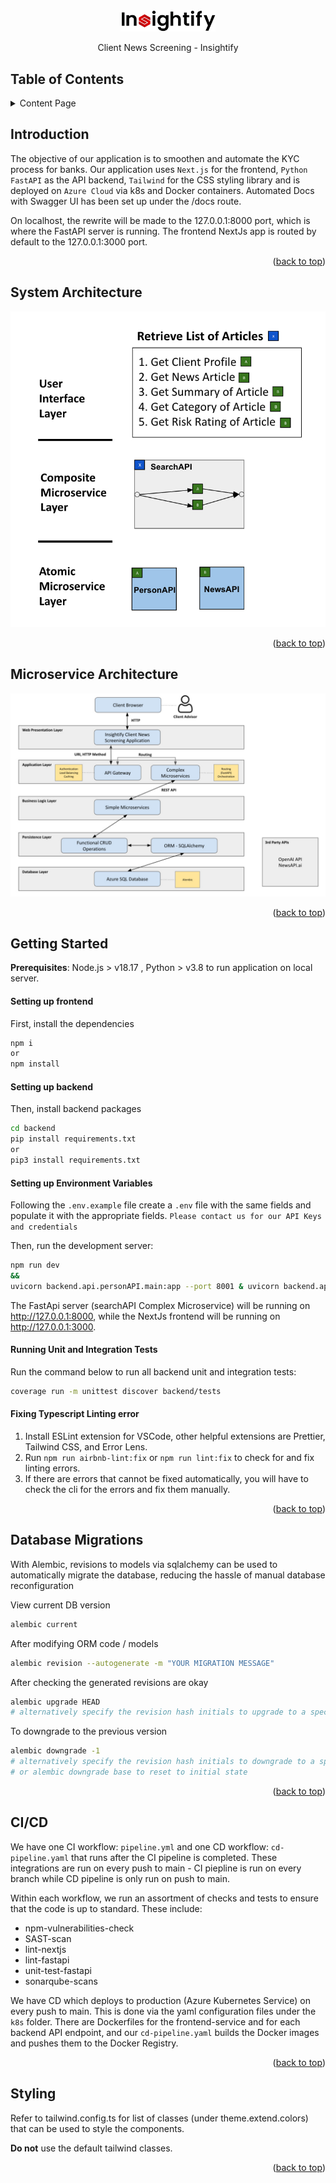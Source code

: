 <div align="center">
  <img src="./public/logo.png" alt="Logo" width="30%">
  <p>
    Client News Screening - Insightify
  </p>
</div>

## Table of Contents

<details id="table-of-contents">
    <summary>Content Page</summary>
    <ol>
        <li>
            <a href="#introduction">Introduction</a>
        </li>
        <li>
            <a href="#system-architecture">System Architecture</a>
        </li>
        <li>
            <a href="#microservice-architecture">Microservice Architecture</a>
        </li>
        <li>
            <a href="#getting-started">Getting Started</a>
        </li>
        <li>
            <a href="#ci-cd">CI/CD</a>
        </li>
        <li>
            <a href="#styling">Styling</a>
        </li>
    </ol>
</details>

## Introduction

The objective of our application is to smoothen and automate the KYC process for banks. Our application uses `Next.js` for the frontend, `Python FastAPI` as the API backend, `Tailwind` for the CSS styling library and is deployed on `Azure Cloud` via k8s and Docker containers. Automated Docs with Swagger UI has been set up under the /docs route.

On localhost, the rewrite will be made to the 127.0.0.1:8000 port, which is where the FastAPI server is running. The frontend NextJs app is routed by default to the 127.0.0.1:3000 port.

<p align="right">(<a href="#table-of-contents">back to top</a>)</p>

## System Architecture

<div align="center">
	<img src="./public/readme/microservice_diagram.jpg" alt="microservice" style="width:auto; max-height:600px">
</div>

<p align="right">(<a href="#table-of-contents">back to top</a>)</p>

## Microservice Architecture

<div align="center">
	<img src="./public/readme/system_archi.jpg" alt="system" max-height="400">
</div>

<p align="right">(<a href="#table-of-contents">back to top</a>)</p>

## Getting Started

<b>Prerequisites</b>: Node.js > v18.17 , Python > v3.8 to run application on local server.

#### Setting up frontend
First, install the dependencies
```bash
npm i
or
npm install
```

#### Setting up backend
Then, install backend packages
```bash
cd backend
pip install requirements.txt
or
pip3 install requirements.txt
```

#### Setting up Environment Variables
Following the `.env.example` file create a `.env` file with the same fields and populate it with the appropriate fields. `Please contact us for our API Keys and credentials`

Then, run the development server:
```bash
npm run dev
&& 
uvicorn backend.api.personAPI.main:app --port 8001 & uvicorn backend.api.newsAPI.main:app --port 8002 & uvicorn backend.api.searchAPI.main:app --port 8000
```

The FastApi server (searchAPI Complex Microservice) will be running on http://127.0.0.1:8000, while the NextJs frontend will be running on http://127.0.0.1:3000.

#### Running Unit and Integration Tests

Run the command below to run all backend unit and integration tests:
```bash
coverage run -m unittest discover backend/tests
```

#### Fixing Typescript Linting error 

1. Install ESLint extension for VSCode, other helpful extensions are Prettier, Tailwind CSS, and Error Lens.
2. Run `npm run airbnb-lint:fix` or `npm run lint:fix` to check for and fix linting errors.
3. If there are errors that cannot be fixed automatically, you will have to check the cli for the errors and fix them manually.

<p align="right">(<a href="#readme-top">back to top</a>)</p>

## Database Migrations

With Alembic, revisions to models via sqlalchemy can be used to automatically migrate the database, reducing the hassle of manual database reconfiguration 

View current DB version
```bash
alembic current
```

After modifying ORM code / models
```bash
alembic revision --autogenerate -m "YOUR MIGRATION MESSAGE"
```

After checking the generated revisions are okay
```bash
alembic upgrade HEAD 
# alternatively specify the revision hash initials to upgrade to a specific version
```

To downgrade to the previous version
```bash
alembic downgrade -1
# alternatively specify the revision hash initials to downgrade to a specific version 
# or alembic downgrade base to reset to initial state
```
<p align="right">(<a href="#readme-top">back to top</a>)</p>

## CI/CD 

We have one CI workflow: `pipeline.yml` and one CD workflow: `cd-pipeline.yaml` that runs after the CI pipeline is completed. These integrations are run on every push to main - CI piepline is run on every branch while CD pipeline is only run on push to main.

Within each workflow, we run an assortment of checks and tests to ensure that the code is up to standard. These include:
- npm-vulnerabilities-check
- SAST-scan
- lint-nextjs
- lint-fastapi
- unit-test-fastapi
- sonarqube-scans

We have CD which deploys to production (Azure Kubernetes Service) on every push to main. This is done via the yaml configuration files under the `k8s` folder. There are Dockerfiles for the frontend-service and for each backend API endpoint, and our `cd-pipeline.yaml` builds the Docker images and pushes them to the Docker Registry.

<p align="right">(<a href="#readme-top">back to top</a>)</p>

## Styling

Refer to tailwind.config.ts for list of classes (under theme.extend.colors) that can be used to style the components. 

<strong>Do not</strong> use the default tailwind classes.

<p align="right">(<a href="#readme-top">back to top</a>)</p>
